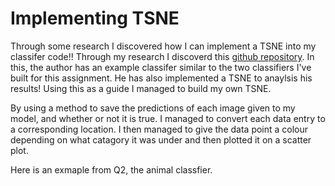 # Implementing TSNE 

Through some research I discovered how I can implement a TSNE into my classifer code!! Through my research I discoverd this [github repository](https://github.com/suredie/FastAI-Examples/tree/master). In this, the author has an example classifer similar to the two classifiers I've built for this assignment. He has also implemented a TSNE to anaylsis his results! Using this as a guide I managed to build my own TSNE. 

By using a method to save the predictions of each image given to my model, and whether or not it is true. I managed to convert each data entry to a corresponding location. I then managed to give the data point a colour depending on what catagory it was under and then plotted it on a scatter plot. 

Here is an exmaple from Q2, the animal classfier. 
